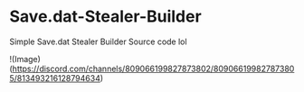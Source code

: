 # Save.dat-Stealer-Builder
Simple Save.dat Stealer Builder Source code lol

!(Image)(https://discord.com/channels/809066199827873802/809066199827873805/813493216128794634)
